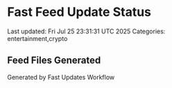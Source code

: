 # Fast Feed Update Status
Last updated: Fri Jul 25 23:31:31 UTC 2025
Categories: entertainment,crypto

## Feed Files Generated

Generated by Fast Updates Workflow
